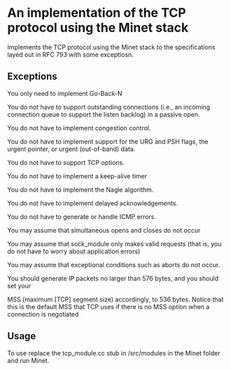# An implementation of the TCP protocol using the Minet stack
Implements the TCP protocol using the Minet stack to the specifications layed out in RFC 793 with some exceptiosn.

## Exceptions
  You only need to implement Go-Back-N

  You do not have to support outstanding connections (i.e., an incoming connection
  queue to support the listen backlog) in a passive open.

  You do not have to implement congestion control.

  You do not have to implement support for the URG and PSH flags, the urgent
  pointer, or urgent (out-of-band) data.

  You do not have to support TCP options.

  You do not have to implement a keep-alive timer

  You do not have to implement the Nagle algorithm.

  You do not have to implement delayed acknowledgements.

  You do not have to generate or handle ICMP errors.

  You may assume that simultaneous opens and closes do not occur

  You may assume that sock_module only makes valid requests (that is, you do not
  have to worry about application errors)

  You may assume that exceptional conditions such as aborts do not occur.

  You should generate IP packets no larger than 576 bytes, and you should set your

  MSS (maximum [TCP] segment size) accordingly, to 536 bytes. Notice that this
  is the default MSS that TCP uses if there is no MSS option when a connection is
  negotiated

## Usage
To use replace the tcp_module.cc stub in /src/modules in the Minet folder and run Minet.
